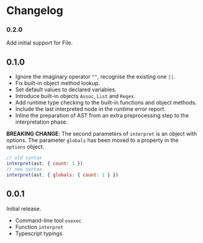# Changelog

### 0.2.0

Add initial support for File.

## 0.1.0

* Ignore the imaginary operator `^^`, recognise the existing one `||`.
* Fix built-in object method lookup.
* Set default values to declared variables.
* Introduce built-in objects `Assoc`, `List` and `Regex`.
* Add runtime type checking to the built-in functions and object methods.
* Include the last interpreted node in the runtime error report.
* Inline the preparation of AST from an extra preprocessing step to the interpretation phase.

**BREAKING CHANGE**: The second parameters of `interpret` is an object with options. The parameter `globals` has been moved to a property in the `options` object.

```js
// old syntax
interpret(ast, { count: 1 })
// new syntax
interpret(ast, { globals: { count: 1 } })
```

## 0.0.1

Initial release.

* Command-line tool `osexec`
* Function `interpret`
* Typescript typings
